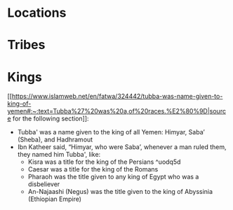 # Locations

# Tribes

# Kings
[[https://www.islamweb.net/en/fatwa/324442/tubba-was-name-given-to-king-of-yemen#:~:text=Tubba%27%20was%20a,of%20races.%E2%80%9D|source for the following section]]:
* Tubba' was a name given to the king of all Yemen: Himyar, Saba’ (Sheba), and Hadhramout
* Ibn Katheer said, “Himyar, who were Saba’, whenever a man ruled them, they named him Tubba', like: 
	* Kisra was a title for the king of the Persians  ^uodq5d
	* Caesar was a title for the king of the Romans
	* Pharaoh was the title given to any king of Egypt who was a disbeliever
	* An-Najaashi (Negus) was the title given to the king of Abyssinia (Ethiopian Empire)
